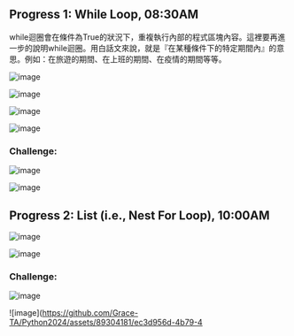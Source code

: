 ## Progress 1: While Loop, 08:30AM 

while迴圈會在條件為True的狀況下，重複執行內部的程式區塊內容。這裡要再進一步的說明while迴圈。用白話文來說，就是『在某種條件下的特定期間內』的意思。例如：在旅遊的期間、在上班的期間、在疫情的期間等等。

![image](https://github.com/Grace-TA/Python2024/assets/89304181/272dd24c-e516-48ef-a55a-37d70b6939fe)

![image](https://github.com/Grace-TA/Python2024/assets/89304181/63f897ae-48d3-48da-af97-b085da470503)

![image](https://github.com/Grace-TA/Python2024/assets/89304181/bda04d6d-8caf-4ef4-b90a-8f9a3aa9f824)

![image](https://github.com/Grace-TA/Python2024/assets/89304181/00576bcf-adf4-4325-8a96-63c06d43ebb4)

### Challenge:

![image](https://github.com/Grace-TA/Python2024/assets/89304181/48560bca-711f-461a-a758-343d9a050244)

![image](https://github.com/Grace-TA/Python2024/assets/89304181/2e349da7-8482-412d-9898-e5c60b3f6471)


## Progress 2: List (i.e., Nest For Loop), 10:00AM

![image](https://github.com/Grace-TA/Python2024/assets/89304181/471edd7c-52b4-40b5-8a90-98fb5d601a62)

![image](https://github.com/Grace-TA/Python2024/assets/89304181/cc7d99d5-2dfa-4dcc-949f-d07ec165577d)

### Challenge:

![image](https://github.com/Grace-TA/Python2024/assets/89304181/035fb8f4-68af-402e-9179-a1faa163b3d2)

![image](https://github.com/Grace-TA/Python2024/assets/89304181/ec3d956d-4b79-4
